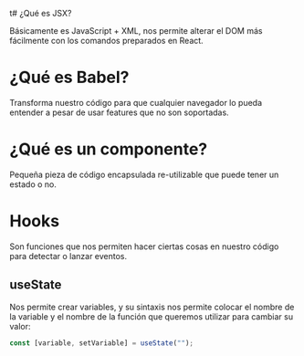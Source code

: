 t# ¿Qué es JSX?

Básicamente es JavaScript + XML, nos permite alterar el DOM más fácilmente con los comandos preparados en React.


# ¿Qué es Babel?

Transforma nuestro código para que cualquier navegador lo pueda entender a pesar de usar features que no son soportadas.


# ¿Qué es un componente?

Pequeña pieza de código encapsulada re-utilizable que puede tener un estado o no.


# Hooks

Son funciones que nos permiten hacer ciertas cosas en nuestro código para detectar o lanzar eventos.


## useState

Nos permite crear variables, y su sintaxis nos permite colocar el nombre de la variable y el nombre de la función que queremos utilizar para cambiar su valor:

```javascript
const [variable, setVariable] = useState("");
```